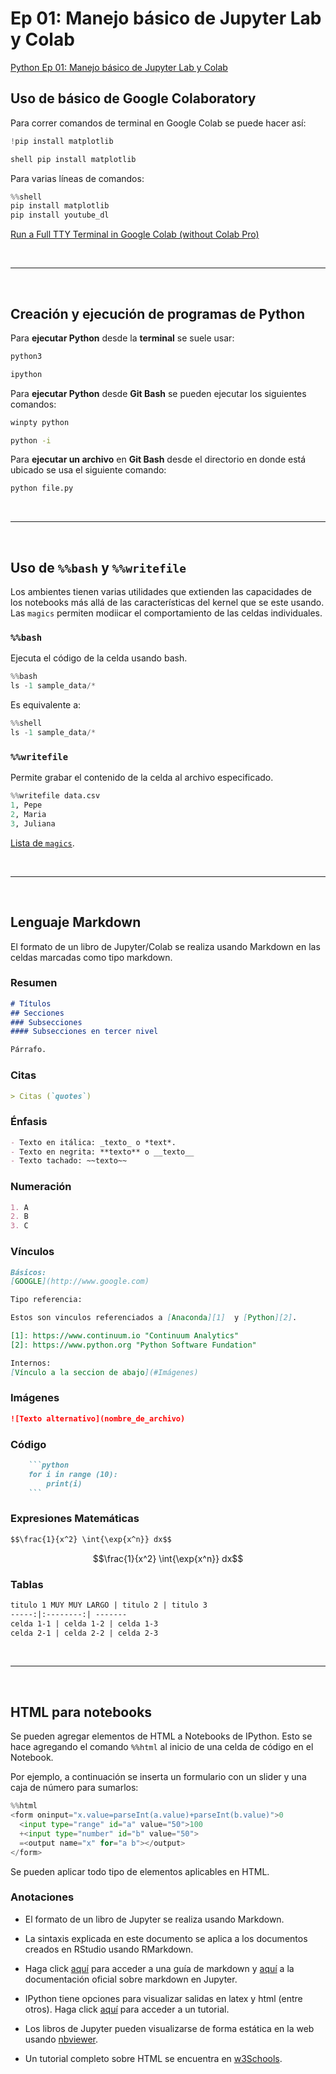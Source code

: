 # Ep 01: Manejo básico de Jupyter Lab y Colab

[Python Ep 01: Manejo básico de Jupyter Lab y Colab](https://jdvelasq.github.io/courses/modulos/python/01%20uso%20de%20jupyterlab%20y%20colab/_index.html#prog-en-python-ep-01-jupyterlab-y-colab)

## Uso de básico de Google Colaboratory

Para correr comandos de terminal en Google Colab se puede hacer así:

```python
!pip install matplotlib
```

```python
shell pip install matplotlib
```

Para varias líneas de comandos:

```python
%%shell
pip install matplotlib
pip install youtube_dl
```

[Run a Full TTY Terminal in Google Colab (without Colab Pro)](https://blog.infuseai.io/run-a-full-tty-terminal-in-google-colab-without-colab-pro-2759b9f8a74a)

&nbsp;

---
&nbsp;

## Creación y ejecución de programas de Python

Para **ejecutar Python** desde la **terminal** se suele usar:

```bash
python3
```

```bash
ipython
```

Para **ejecutar Python** desde **Git Bash** se pueden ejecutar los siguientes comandos:

```bash
winpty python
```

```bash
python -i
```

Para **ejecutar un archivo** en **Git Bash** desde el directorio en donde está ubicado se usa el siguiente comando:

```bash
python file.py
```

&nbsp;

---
&nbsp;

## Uso de `%%bash` y `%%writefile`

Los ambientes tienen varias utilidades que extienden las capacidades de los notebooks más allá de las características del kernel que se este usando. Las `magics` permiten modiicar el comportamiento de las celdas individuales.

### `%%bash`

Ejecuta el código de la celda usando bash.

```python
%%bash
ls -1 sample_data/*
```

Es equivalente a:

```python
%%shell
ls -1 sample_data/*
```

### `%%writefile`

Permite grabar el contenido de la celda al archivo especificado.

```python
%%writefile data.csv
1, Pepe
2, Maria
3, Juliana
```

[Lista de `magics`](https://github.com/ipython/ipython/wiki/Extensions-Index).

&nbsp;

---
&nbsp;

## Lenguaje Markdown

El formato de un libro de Jupyter/Colab se realiza usando Markdown en las celdas marcadas como tipo markdown.

### Resumen

```markdown
# Títulos
## Secciones
### Subsecciones
#### Subsecciones en tercer nivel

Párrafo.
```

### Citas

```markdown
> Citas (`quotes`)
```

### Énfasis

```markdown
- Texto en itálica: _texto_ o *text*.
- Texto en negrita: **texto** o __texto__
- Texto tachado: ~~texto~~
```

### Numeración

```markdown
1. A
2. B
3. C
```

### Vínculos

```markdown
Básicos:
[GOOGLE](http://www.google.com)

Tipo referencia:

Estos son vinculos referenciados a [Anaconda][1]  y [Python][2].

[1]: https://www.continuum.io "Continuum Analytics"
[2]: https://www.python.org "Python Software Fundation"

Internos:
[Vínculo a la seccion de abajo](#Imágenes)
```

### Imágenes

```markdown
![Texto alternativo](nombre_de_archivo)
```

### Código

```markdown
    ```python
    for i in range (10):
        print(i)
    ```
```

### Expresiones Matemáticas

```markdown
$$\frac{1}{x^2} \int{\exp{x^n}} dx$$
```

$$\frac{1}{x^2} \int{\exp{x^n}} dx$$

### Tablas

```markdown
titulo 1 MUY MUY LARGO | titulo 2 | titulo 3
-----:|:--------:| -------
celda 1-1 | celda 1-2 | celda 1-3
celda 2-1 | celda 2-2 | celda 2-3
```

&nbsp;

---
&nbsp;

## HTML para notebooks

Se pueden agregar elementos de HTML a Notebooks de IPython. Esto se hace agregando el comando `%%html` al inicio de una celda de código en el Notebook.

Por ejemplo, a continuación se inserta un formulario con un slider y una caja de número para sumarlos:

```python
%%html
<form oninput="x.value=parseInt(a.value)+parseInt(b.value)">0
  <input type="range" id="a" value="50">100
  +<input type="number" id="b" value="50">
  =<output name="x" for="a b"></output>
</form>
```

Se pueden aplicar todo tipo de elementos aplicables en HTML.

### Anotaciones

- El formato de un libro de Jupyter se realiza usando Markdown.

- La sintaxis explicada en este documento se aplica a los documentos creados en RStudio usando RMarkdown.

- Haga click [aquí](https://daringfireball.net/projects/markdown/basics) para acceder a una guía de markdown y [aquí](http://jupyter-notebook.readthedocs.org/en/latest/examples/Notebook/rstversions/Working%20With%20Markdown%20Cells.html) a la documentación oficial sobre markdown en Jupyter.

- IPython tiene opciones para visualizar salidas en latex y html (entre otros). Haga click [aquí](https://github.com/ipython/ipython-in-depth/blob/1905adca735c567884c5db8c1b6295b0e1d7a218/examples/IPython%20Kernel/Rich%20Output.ipynb) para acceder a un tutorial.

- Los libros de Jupyter pueden visualizarse de forma estática en la web usando [nbviewer](http://nbviewer.jupyter.org).

- Un tutorial completo sobre HTML se encuentra en [w3Schools](http://www.w3schools.com).
